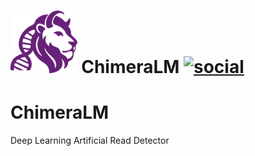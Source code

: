 # <img src="./docs/logo.png" alt="logo" height="100"/> **ChimeraLM** [![social](https://img.shields.io/github/stars/ylab-hi/ChimeraLM?style=social)](https://github.com/ylab-hi/ChimeraLM/stargazers)

# ChimeraLM

Deep Learning Artificial Read Detector
